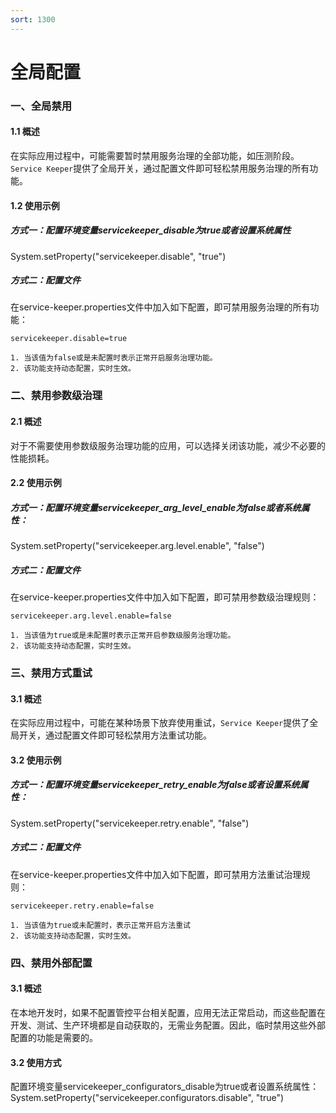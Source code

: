 ```yaml
---
sort: 1300
---
```


# 全局配置

### 一、全局禁用
#### 1.1 概述
在实际应用过程中，可能需要暂时禁用服务治理的全部功能，如压测阶段。`Service Keeper`提供了全局开关，通过配置文件即可轻松禁用服务治理的所有功能。

#### 1.2 使用示例
##### 方式一：配置环境变量servicekeeper_disable为true或者设置系统属性
System.setProperty("servicekeeper.disable", "true")

##### 方式二：配置文件
在service-keeper.properties文件中加入如下配置，即可禁用服务治理的所有功能：
```properties
servicekeeper.disable=true
```
```note
1. 当该值为false或是未配置时表示正常开启服务治理功能。
2. 该功能支持动态配置，实时生效。
```
### 二、禁用参数级治理
#### 2.1 概述
对于不需要使用参数级服务治理功能的应用，可以选择关闭该功能，减少不必要的性能损耗。

#### 2.2 使用示例
##### 方式一：配置环境变量servicekeeper_arg_level_enable为false或者系统属性：
System.setProperty("servicekeeper.arg.level.enable", "false")
##### 方式二：配置文件
在service-keeper.properties文件中加入如下配置，即可禁用参数级治理规则：
```properties
servicekeeper.arg.level.enable=false
```
```note
1. 当该值为true或是未配置时表示正常开启参数级服务治理功能。
2. 该功能支持动态配置，实时生效。
```

### 三、禁用方式重试
#### 3.1 概述
在实际应用过程中，可能在某种场景下放弃使用重试，`Service Keeper`提供了全局开关，通过配置文件即可轻松禁用方法重试功能。

#### 3.2 使用示例
##### 方式一：配置环境变量servicekeeper_retry_enable为false或者设置系统属性：
System.setProperty("servicekeeper.retry.enable", "false")
##### 方式二：配置文件
在service-keeper.properties文件中加入如下配置，即可禁用方法重试治理规则：

```properties
servicekeeper.retry.enable=false
```

```note
1. 当该值为true或未配置时，表示正常开启方法重试
2. 该功能支持动态配置，实时生效。
```

### 四、禁用外部配置
#### 3.1 概述
在本地开发时，如果不配置管控平台相关配置，应用无法正常启动，而这些配置在开发、测试、生产环境都是自动获取的，无需业务配置。因此，临时禁用这些外部配置的功能是需要的。

#### 3.2 使用方式

配置环境变量servicekeeper_configurators_disable为true或者设置系统属性：
System.setProperty("servicekeeper.configurators.disable", "true")
